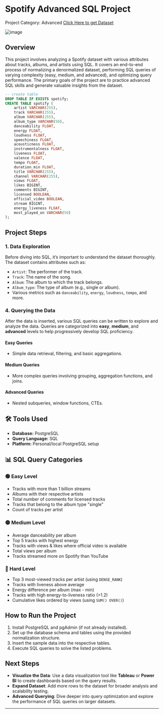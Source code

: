 # Spotify Advanced SQL Project
Project Category: Advanced
[Click Here to get Dataset](https://www.kaggle.com/datasets/sanjanchaudhari/spotify-dataset)

![image](https://github.com/user-attachments/assets/15847b8c-434f-4911-9bed-5bd970db3bda)

## Overview
This project involves analyzing a Spotify dataset with various attributes about tracks, albums, and artists using SQL. It covers an end-to-end process of normalizing a denormalized dataset, performing SQL queries of varying complexity (easy, medium, and advanced), and optimizing query performance. The primary goals of the project are to practice advanced SQL skills and generate valuable insights from the dataset.

```sql
-- create table
DROP TABLE IF EXISTS spotify;
CREATE TABLE spotify (
    artist VARCHAR(255),
    track VARCHAR(255),
    album VARCHAR(255),
    album_type VARCHAR(50),
    danceability FLOAT,
    energy FLOAT,
    loudness FLOAT,
    speechiness FLOAT,
    acousticness FLOAT,
    instrumentalness FLOAT,
    liveness FLOAT,
    valence FLOAT,
    tempo FLOAT,
    duration_min FLOAT,
    title VARCHAR(255),
    channel VARCHAR(255),
    views FLOAT,
    likes BIGINT,
    comments BIGINT,
    licensed BOOLEAN,
    official_video BOOLEAN,
    stream BIGINT,
    energy_liveness FLOAT,
    most_played_on VARCHAR(50)
);
```

## Project Steps

### 1. Data Exploration
Before diving into SQL, it’s important to understand the dataset thoroughly. The dataset contains attributes such as:
- `Artist`: The performer of the track.
- `Track`: The name of the song.
- `Album`: The album to which the track belongs.
- `Album_type`: The type of album (e.g., single or album).
- Various metrics such as `danceability`, `energy`, `loudness`, `tempo`, and more.

### 4. Querying the Data
After the data is inserted, various SQL queries can be written to explore and analyze the data. Queries are categorized into **easy**, **medium**, and **advanced** levels to help progressively develop SQL proficiency.

#### Easy Queries
- Simple data retrieval, filtering, and basic aggregations.
  
#### Medium Queries
- More complex queries involving grouping, aggregation functions, and joins.
  
#### Advanced Queries
- Nested subqueries, window functions, CTEs.

## 🛠️ Tools Used

- **Database:** PostgreSQL
- **Query Language:** SQL
- **Platform:** Personal/local PostgreSQL setup


## 📊 SQL Query Categories

### 🟢 Easy Level
- Tracks with more than 1 billion streams
- Albums with their respective artists
- Total number of comments for licensed tracks
- Tracks that belong to the album type "single"
- Count of tracks per artist

### 🟡 Medium Level
- Average danceability per album
- Top 5 tracks with highest energy
- Tracks with views & likes where official video is available
- Total views per album
- Tracks streamed more on Spotify than YouTube

### 🔴 Hard Level
- Top 3 most-viewed tracks per artist (using `DENSE_RANK`)
- Tracks with liveness above average
- Energy difference per album (max - min)
- Tracks with high energy-to-liveness ratio (>1.2)
- Cumulative likes ordered by views (using `SUM() OVER()`)

## How to Run the Project
1. Install PostgreSQL and pgAdmin (if not already installed).
2. Set up the database schema and tables using the provided normalization structure.
3. Insert the sample data into the respective tables.
4. Execute SQL queries to solve the listed problems.

## Next Steps
- **Visualize the Data**: Use a data visualization tool like **Tableau** or **Power BI** to create dashboards based on the query results.
- **Expand Dataset**: Add more rows to the dataset for broader analysis and scalability testing.
- **Advanced Querying**: Dive deeper into query optimization and explore the performance of SQL queries on larger datasets.
---



